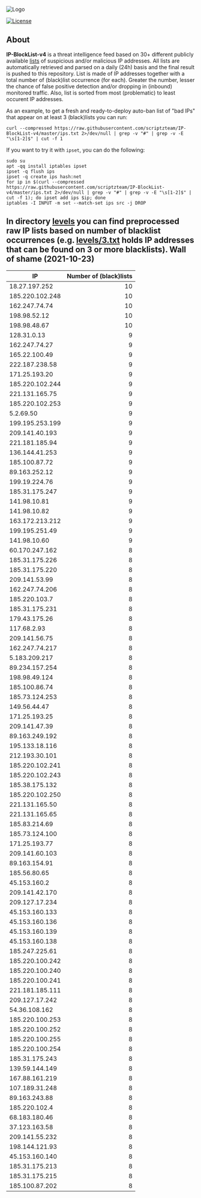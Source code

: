 ![Logo](https://i.imgur.com/PyKLAe7.png)

[![License](https://img.shields.io/badge/license-The_Unlicense-red.svg)](https://unlicense.org/)

About
----

**IP-BlockList-v4** is a threat intelligence feed based on 30+ different publicly available [lists](https://github.com/stamparm/maltrail) of suspicious and/or malicious IP addresses. All lists are automatically retrieved and parsed on a daily (24h) basis and the final result is pushed to this repository. List is made of IP addresses together with a total number of (black)list occurrence (for each). Greater the number, lesser the chance of false positive detection and/or dropping in (inbound) monitored traffic. Also, list is sorted from most (problematic) to least occurent IP addresses.

As an example, to get a fresh and ready-to-deploy auto-ban list of "bad IPs" that appear on at least 3 (black)lists you can run:

```
curl --compressed https://raw.githubusercontent.com/scriptzteam/IP-BlockList-v4/master/ips.txt 2>/dev/null | grep -v "#" | grep -v -E "\s[1-2]$" | cut -f 1
```

If you want to try it with `ipset`, you can do the following:

```
sudo su
apt -qq install iptables ipset
ipset -q flush ips
ipset -q create ips hash:net
for ip in $(curl --compressed https://raw.githubusercontent.com/scriptzteam/IP-BlockList-v4/master/ips.txt 2>/dev/null | grep -v "#" | grep -v -E "\s[1-2]$" | cut -f 1); do ipset add ips $ip; done
iptables -I INPUT -m set --match-set ips src -j DROP
```

In directory [levels](levels) you can find preprocessed raw IP lists based on number of blacklist occurrences (e.g. [levels/3.txt](levels/3.txt) holds IP addresses that can be found on 3 or more blacklists).
Wall of shame (2021-10-23)
----

|IP|Number of (black)lists|
|---|--:|
18.27.197.252|10
185.220.102.248|10
162.247.74.74|10
198.98.52.12|10
198.98.48.67|10
128.31.0.13|9
162.247.74.27|9
165.22.100.49|9
222.187.238.58|9
171.25.193.20|9
185.220.102.244|9
221.131.165.75|9
185.220.102.253|9
5.2.69.50|9
199.195.253.199|9
209.141.40.193|9
221.181.185.94|9
136.144.41.253|9
185.100.87.72|9
89.163.252.12|9
199.19.224.76|9
185.31.175.247|9
141.98.10.81|9
141.98.10.82|9
163.172.213.212|9
199.195.251.49|9
141.98.10.60|9
60.170.247.162|8
185.31.175.226|8
185.31.175.220|8
209.141.53.99|8
162.247.74.206|8
185.220.103.7|8
185.31.175.231|8
179.43.175.26|8
117.68.2.93|8
209.141.56.75|8
162.247.74.217|8
5.183.209.217|8
89.234.157.254|8
198.98.49.124|8
185.100.86.74|8
185.73.124.253|8
149.56.44.47|8
171.25.193.25|8
209.141.47.39|8
89.163.249.192|8
195.133.18.116|8
212.193.30.101|8
185.220.102.241|8
185.220.102.243|8
185.38.175.132|8
185.220.102.250|8
221.131.165.50|8
221.131.165.65|8
185.83.214.69|8
185.73.124.100|8
171.25.193.77|8
209.141.60.103|8
89.163.154.91|8
185.56.80.65|8
45.153.160.2|8
209.141.42.170|8
209.127.17.234|8
45.153.160.133|8
45.153.160.136|8
45.153.160.139|8
45.153.160.138|8
185.247.225.61|8
185.220.100.242|8
185.220.100.240|8
185.220.100.241|8
221.181.185.111|8
209.127.17.242|8
54.36.108.162|8
185.220.100.253|8
185.220.100.252|8
185.220.100.255|8
185.220.100.254|8
185.31.175.243|8
139.59.144.149|8
167.88.161.219|8
107.189.31.248|8
89.163.243.88|8
185.220.102.4|8
68.183.180.46|8
37.123.163.58|8
209.141.55.232|8
198.144.121.93|8
45.153.160.140|8
185.31.175.213|8
185.31.175.215|8
185.100.87.202|8
